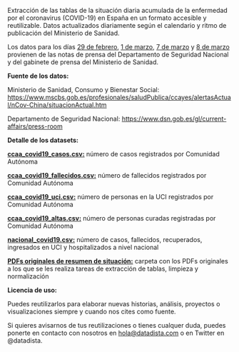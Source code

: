 Extracción de las tablas de la situación diaria acumulada de la enfermedad por el coronavirus (COVID-19) en España en un formato accesible y reutilizable. Datos actualizados diariamente según el calendario y ritmo de publicación del Ministerio de Sanidad. 

Los datos para los días [29 de febrero](https://www.dsn.gob.es/gl/actualidad/sala-prensa/coronavirus-covid-19-29-febrero-2020), [1 de marzo](https://www.dsn.gob.es/gl/actualidad/sala-prensa/coronavirus-covid-19-01-marzo-2020), [7 de marzo](https://www.dsn.gob.es/gl/actualidad/sala-prensa/coronavirus-covid-19-07-marzo-2020) y [8 de marzo](https://www.dsn.gob.es/gl/actualidad/sala-prensa/coronavirus-covid-19-08-marzo-2020) provienen de las notas de prensa del Departamento de Seguridad Nacional y del gabinete de prensa del Ministerio de Sanidad.

**Fuente de los datos:**

Ministerio de Sanidad, Consumo y Bienestar Social: https://www.mscbs.gob.es/profesionales/saludPublica/ccayes/alertasActual/nCov-China/situacionActual.htm

 Departamento de Seguridad Nacional: https://www.dsn.gob.es/gl/current-affairs/press-room
 
 **Detalle de los datasets:**

[**ccaa_covid19_casos.csv:**](https://github.com/datadista/datasets/blob/master/COVID%2019/ccaa_covid19_casos.csv) número de casos registrados por Comunidad Autónoma

[**ccaa_covid19_fallecidos.csv:**](https://github.com/datadista/datasets/blob/master/COVID%2019/ccaa_covid19_fallecidos.csv) número de fallecidos registrados por Comunidad Autónoma

[**ccaa_covid19_uci.csv:**](https://github.com/datadista/datasets/blob/master/COVID%2019/ccaa_covid19_uci.csv)  número de personas en la UCI registrados por Comunidad Autónoma

[**ccaa_covid19_altas.csv:**](https://github.com/datadista/datasets/blob/master/COVID%2019/ccaa_covid19_altas.csv)  número de personas curadas registradas por Comunidad Autónoma

[**nacional_covid19.csv:**](https://github.com/datadista/datasets/blob/master/COVID%2019/nacional_covid19.csv) número de casos, fallecidos, recuperados, ingresados en UCI y hospitalizados a nivel nacional

[**PDFs originales de resumen de situación:**](https://github.com/datadista/datasets/tree/master/COVID%2019/PDFs%20originales%20de%20resumen%20de%20situacio%CC%81n) carpeta con los PDFs originales a los que se les realiza tareas de extracción de tablas, limpieza y normalización

**Licencia de uso:**

Puedes reutilizarlos para elaborar nuevas historias, análisis, proyectos o visualizaciones siempre y cuando nos cites como fuente.

Si quieres avisarnos de tus reutilizaciones o tienes cualquer duda, puedes ponerte en contacto con nosotros en hola@datadista.com o en Twitter en @datadista.
